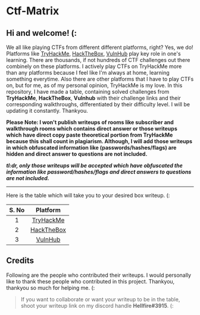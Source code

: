 # Ctf-Matrix

## Hi and welcome! (:

We all like playing CTFs from different different platforms, right? Yes, we do! Platforms like [TryHackMe](https://tryhackme.com), [HackTheBox](https://www.hackthebox.com/), [VulnHub](https://www.vulnhub.com/) play key role in one's learning. There are thousands, if not hundreds of CTF challenges out there combinely on these platforms. I actively play CTFs on TryHackMe more than any platforms because I feel like I'm always at home, learning something everytime. Also there are other platforms that I have to play CTFs on, but for me, as of my personal opinion, TryHackMe is my love. In this repository, I have made a table, containing solved challenges from **TryHackMe**, **HackTheBox**, **Vulnhub** with their challenge links and their corresponding walkthroughs, differentiated by their difficulty level. I will be updating it constantly. Thankyou. 

**Please Note: I won't publish writeups of rooms like subscriber and walkthrough rooms which contains direct answer or those writeups which have direct copy paste theoretical portion from TryHackMe because this shall count in plagiarism. Although, I will add those writeups in which obfuscated information like (passwords/hashes/flags) are hidden and direct answer to questions are not included.**

***tl:dr, only those writeups will be accepted which have obfuscated the information like password/hashes/flags and direct answers to questions are not included.***

---

Here is the table which will take you to your desired box writeup. (:

|S. No|Platform|
|:---:|:---:|
|1|[TryHackMe](https://github.com/Hellfire0x01/CTF-Walkthroughs/blob/main/TryHackMe/table-thm.md)|
|2|[HackTheBox](https://github.com/Hellfire0x01/CTF-Walkthroughs/blob/main/HackTheBox/table-htb.md)|
|3|[VulnHub](https://github.com/Hellfire0x01/CTF-Walkthroughs/blob/main/Vulnhub/table-vulnhub.md)|

## Credits 
Following are the people who contributed their writeups. I would personally like to thank these people who contributed in this project. Thankyou, thankyou so much for helping me. (:


> If you want to collaborate or want your writeup to be in the table, shoot your writeup link on my discord handle **Hellfire#3915**. (:
